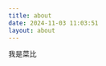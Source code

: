 ```yaml
---
title: about
date: 2024-11-03 11:03:51
layout: about
---
```

<div class="markdown-body">
我是菜比
</div>